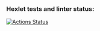 ### Hexlet tests and linter status:
[![Actions Status](https://github.com/AlexIdea99/qa-engineer-project-85/workflows/hexlet-check/badge.svg)](https://github.com/AlexIdea99/qa-engineer-project-85/actions)